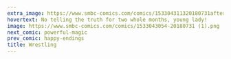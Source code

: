 ```yaml
---
extra_image: https://www.smbc-comics.com/comics/153304311320180731after (1).png
hovertext: No telling the truth for two whole months, young lady!
image: https://www.smbc-comics.com/comics/1533043054-20180731 (1).png
next_comic: powerful-magic
prev_comic: happy-endings
title: Wrestling
---
```


